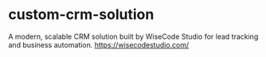 # custom-crm-solution
A modern, scalable CRM solution built by WiseCode Studio for lead tracking and business automation.
https://wisecodestudio.com/
